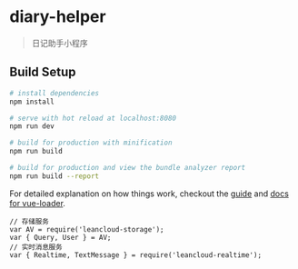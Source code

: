# diary-helper

> 日记助手小程序

## Build Setup

``` bash
# install dependencies
npm install

# serve with hot reload at localhost:8080
npm run dev

# build for production with minification
npm run build

# build for production and view the bundle analyzer report
npm run build --report
```

For detailed explanation on how things work, checkout the [guide](http://vuejs-templates.github.io/webpack/) and [docs for vue-loader](http://vuejs.github.io/vue-loader).

```
// 存储服务
var AV = require('leancloud-storage');
var { Query, User } = AV;
// 实时消息服务
var { Realtime, TextMessage } = require('leancloud-realtime');
```
